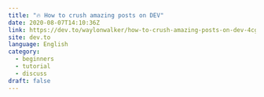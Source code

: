 ```yaml
---
title: "🔥 How to crush amazing posts on DEV"
date: 2020-08-07T14:10:36Z
link: https://dev.to/waylonwalker/how-to-crush-amazing-posts-on-dev-4cgh?utm_medium=RSS&utm_source=news.12bit.vn
site: dev.to
language: English
category:
  - beginners
  - tutorial
  - discuss
draft: false
---
```

